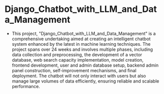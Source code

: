 # Django_Chatbot_with_LLM_and_Data_Management

- This project, "Django_Chatbot_with_LLM_and_Data_Management" is a comprehensive undertaking aimed at creating an intelligent chatbot system enhanced by the latest in machine learning techniques. The project spans over 24 weeks and involves multiple phases, including data collection and preprocessing, the development of a vector database, web search capacity implementation, model creation, frontend development, user and admin database setup, backend admin panel construction, self-improvement mechanisms, and final deployment. The chatbot will not only interact with users but also manage large volumes of data efficiently, ensuring reliable and scalable performance.
